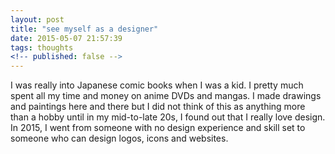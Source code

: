 ```yaml
---
layout: post
title: "see myself as a designer"
date: 2015-05-07 21:57:39
tags: thoughts
<!-- published: false -->
---
```

I was really into Japanese comic books when I was a kid. I pretty much spent all my time and money on anime DVDs and mangas. I made drawings and paintings here and there but I did not think of this as anything more than a hobby until in my mid-to-late 20s, I found out that I really love design. In 2015, I went from someone with no design experience and skill set to someone who can design logos, icons and websites. 

